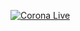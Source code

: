 [![Corona Live](https://s3.ap-northeast-2.amazonaws.com/assets.corona-live.com/github-readme.png)](https://corona-live.com)

